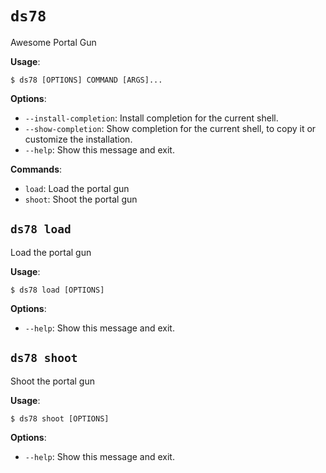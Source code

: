 # `ds78`

Awesome Portal Gun

**Usage**:

```console
$ ds78 [OPTIONS] COMMAND [ARGS]...
```

**Options**:

* `--install-completion`: Install completion for the current shell.
* `--show-completion`: Show completion for the current shell, to copy it or customize the installation.
* `--help`: Show this message and exit.

**Commands**:

* `load`: Load the portal gun
* `shoot`: Shoot the portal gun

## `ds78 load`

Load the portal gun

**Usage**:

```console
$ ds78 load [OPTIONS]
```

**Options**:

* `--help`: Show this message and exit.

## `ds78 shoot`

Shoot the portal gun

**Usage**:

```console
$ ds78 shoot [OPTIONS]
```

**Options**:

* `--help`: Show this message and exit.
